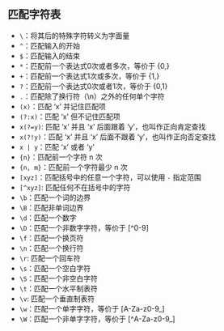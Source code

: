 ## 匹配字符表

- `\`：将其后的特殊字符转义为字面量
- `^`：匹配输入的开始
- `$`：匹配输入的结束
- `*`：匹配前一个表达式0次或者多次，等价于 {0,}
- `+`：匹配前一个表达式1次或多次，等价于 {1,}
- `?`：匹配前一个表达式0次或者1次，等价于 {0,1}
- `.`：匹配除了换行符（\n）之外的任何单个字符
- `(x)`：匹配 ‘x’ 并记住匹配项
- `(?:x)`：匹配 ‘x’ 但不记住匹配项
- `x(?=y)`: 匹配 ‘x’ 并且 ‘x’ 后面跟着 ‘y’，也叫作正向肯定查找
- `x(?!y)`：匹配 ‘x’ 并且 ‘x’ 后面不跟着 ‘y’，也叫作正向否定查找
- `x | y`：匹配 ‘x’ 或者 ‘y’
- `{n}`：匹配前一个字符 n 次
- `{n, m}`：匹配前一个字符最少 n 次
- `[xyz]`：匹配括号中的任意一个字符，可以使用 `-` 指定范围
- `[^xyz]`: 匹配任何不在括号中的字符
- `\b`：匹配一个词的边界
- `\B`：匹配非单词边界
- `\d`：匹配一个数字
- `\D`：匹配一个非数字字符，等价于 [^0-9]
- `\f`：匹配一个换页符
- `\n`：匹配一个换行符
- `\r`: 匹配一个回车符
- `\s`：匹配一个空白字符
- `\S`：匹配一个非空白字符
- `\t`：匹配一个水平制表符
- `\v`: 匹配一个垂直制表符
- `\w`：匹配一个单字字符，等价于 [A-Za-z0-9_]
- `\W`：匹配一个非单字字符，等价于 [^A-Za-z0-9_]